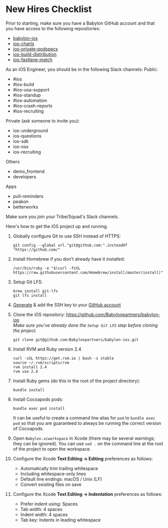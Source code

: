# New Hires Checklist

Prior to starting, make sure you have a Babylon GitHub account and that you have access to the following repositories:

- [babylon-ios](https://github.com/Babylonpartners/babylon-ios)
- [ios-charts](https://github.com/Babylonpartners/ios-charts)
- [ios-private-podspecs](https://github.com/Babylonpartners/ios-private-podspecs)
- [ios-build-distribution](https://github.com/Babylonpartners/ios-build-distribution)
- [ios-fastlane-match](https://github.com/Babylonpartners/ios-fastlane-match)

As an iOS Engineer, you should be in the following Slack channels:
Public:
- #ios
- #ios-build
- #ios-usa-support
- #ios-standup
- #ios-automation
- #ios-crash-reports
- #ios-recruiting

Private (ask someone to invite you):
- ios-underground
- ios-questions
- ios-sdk
- ios-oss
- ios-recruiting

Others
- demo_frontend
- developers

Apps
- pull-reminders
- peakon
- betterworks

Make sure you join your Tribe/Squad's Slack channels.

Here's how to get the iOS project up and running.

1. Globally configure Git to use SSH instead of HTTPS:
     ```
     git config --global url."git@github.com:".insteadOf "https://github.com/"
     ```
1. Install Homebrew if you don't already have it installed:    
     ```
     /usr/bin/ruby -e "$(curl -fsSL https://raw.githubusercontent.com/Homebrew/install/master/install)"
     ```
   
1. Setup Git LFS:
     ```
     brew install git-lfs
     git lfs install
     ```
1. [Generate](https://help.github.com/en/articles/generating-a-new-ssh-key-and-adding-it-to-the-ssh-agent#generating-a-new-ssh-key) & add the SSH key to your [GitHub account](https://help.github.com/en/articles/adding-a-new-ssh-key-to-your-github-account)

1. Clone the iOS repository: https://github.com/Babylonpartners/babylon-ios  
*Make sure you've already done the `Setup Git LFS` step before cloning the project.*
     ```
     git clone git@github.com:Babylonpartners/babylon-ios.git
     ```

1. Install RVM and Ruby version 2.4
     ```
     curl -sSL https://get.rvm.io | bash -s stable
     source ~/.rvm/scripts/rvm
     rvm install 2.4
     rvm use 2.4
     ```
1. Install Ruby gems (do this in the root of the project directory):
     ```
     bundle install
     ```
1. Install Cocoapods pods:
     ```
     bundle exec pod install
     ```
     
     It can be useful to create a command line alias for `pod` to `bundle exec pod` so that you are guaranteed to always be running the correct version of Cocoapods.
1. Open `Babylon.xcworkspace` in Xcode (there may be several warnings; they can be ignored). You can use `xed .` on the command line at the root of the project to open the workspace.
1. Configure the Xcode **Text Editing -> Editing** preferences as follows:
     - Automatically trim trailing whitespace
     - Including whitespace-only lines
     - Default line endings: macOS / Unix (LF)
     - Convert existing files on save
1. Configure the Xcode **Text Editing -> Indentation** preferences as follows:
     - Prefer indent using: Spaces
     - Tab width: 4 spaces
     - Indent width: 4 spaces
     - Tab key: Indents in leading whitespace
